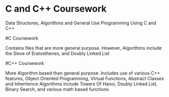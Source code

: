 # C and C++ Coursework
Data Structures, Algorithms and General Use Programming Using C and C++

#C Coursework

Contains files that are more general purpose.
However, Algorithms include the Sieve of Eratosthenes, and Doubly Linked List

#C++ Coursework 

More Algorithm based than general purpose. 
Includes use of various C++ features, Object Oriented Programming, Virtual Functions, Abstract Classes and Inheritence 
Algorithms include Towers Of Hanoi, Doubly Linked List, Binary Search, and various math based functions
